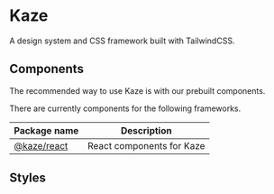 # Kaze

A design system and CSS framework built with TailwindCSS.

## Components

The recommended way to use Kaze is with our prebuilt components.

There are currently components for the following frameworks.

| Package name | Description |
| ------------ | ----------- |
| [@kaze/react]() | React components for Kaze |

## Styles
